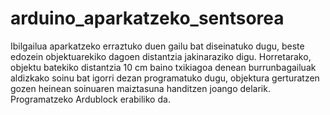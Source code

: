 # arduino_aparkatzeko_sentsorea

Ibilgailua aparkatzeko erraztuko duen gailu bat diseinatuko dugu, beste edozein objektuarekiko dagoen distantzia jakinaraziko digu. Horretarako, objektu batekiko distantzia 10 cm baino txikiagoa denean burrunbagailuak aldizkako soinu bat igorri dezan programatuko dugu, objektura gerturatzen gozen heinean soinuaren maiztasuna handitzen joango delarik. Programatzeko Ardublock erabiliko da.